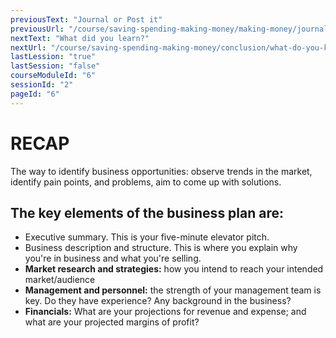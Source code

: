 ```yaml
---
previousText: "Journal or Post it"
previousUrl: "/course/saving-spending-making-money/making-money/journal-or-post-it"
nextText: "What did you learn?"
nextUrl: "/course/saving-spending-making-money/conclusion/what-do-you-know"
lastLession: "true"
lastSession: "false"
courseModuleId: "6"
sessionId: "2"
pageId: "6"
---
```



# RECAP

<sparkle-character-intro position="right" character="jen">
The way to identify business opportunities: observe trends in the market, identify pain points, and problems, aim to come up with solutions.
</sparkle-character-intro>

## The key elements of the business plan are:
- Executive summary. This is your five-minute elevator pitch. 
- Business description and structure. This is where you explain why you're in business and what you're selling. 
- **Market research and strategies:** how you intend to reach your intended market/audience
- **Management and personnel:** the strength of your management team is key. Do they have experience? Any background in the business?
- **Financials:** What are your projections for revenue and expense; and what are your projected  margins of profit?


